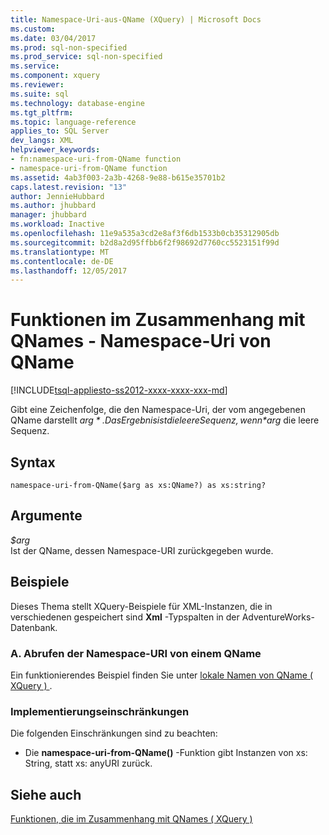 ```yaml
---
title: Namespace-Uri-aus-QName (XQuery) | Microsoft Docs
ms.custom: 
ms.date: 03/04/2017
ms.prod: sql-non-specified
ms.prod_service: sql-non-specified
ms.service: 
ms.component: xquery
ms.reviewer: 
ms.suite: sql
ms.technology: database-engine
ms.tgt_pltfrm: 
ms.topic: language-reference
applies_to: SQL Server
dev_langs: XML
helpviewer_keywords:
- fn:namespace-uri-from-QName function
- namespace-uri-from-QName function
ms.assetid: 4ab3f003-2a3b-4268-9e88-b615e35701b2
caps.latest.revision: "13"
author: JennieHubbard
ms.author: jhubbard
manager: jhubbard
ms.workload: Inactive
ms.openlocfilehash: 11e9a535a3cd2e8af3f6db1533b0cb35312905db
ms.sourcegitcommit: b2d8a2d95ffbb6f2f98692d7760cc5523151f99d
ms.translationtype: MT
ms.contentlocale: de-DE
ms.lasthandoff: 12/05/2017
---
```

# <a name="functions-related-to-qnames---namespace-uri-from-qname"></a>Funktionen im Zusammenhang mit QNames - Namespace-Uri von QName
[!INCLUDE[tsql-appliesto-ss2012-xxxx-xxxx-xxx-md](../includes/tsql-appliesto-ss2012-xxxx-xxxx-xxx-md.md)]

  Gibt eine Zeichenfolge, die den Namespace-Uri, der vom angegebenen QName darstellt *$arg*. Das Ergebnis ist die leere Sequenz, wenn *$arg* die leere Sequenz.  
  
## <a name="syntax"></a>Syntax  
  
```  
namespace-uri-from-QName($arg as xs:QName?) as xs:string?  
```  
  
## <a name="arguments"></a>Argumente  
 *$arg*  
 Ist der QName, dessen Namespace-URI zurückgegeben wurde.  
  
## <a name="examples"></a>Beispiele  
 Dieses Thema stellt XQuery-Beispiele für XML-Instanzen, die in verschiedenen gespeichert sind **Xml** -Typspalten in der AdventureWorks-Datenbank.  
  
### <a name="a-retrieve-the-namespace-uri-from-a-qname"></a>A. Abrufen der Namespace-URI von einem QName  
 Ein funktionierendes Beispiel finden Sie unter [lokale Namen von QName &#40; XQuery &#41; ](../xquery/functions-related-to-qnames-local-name-from-qname.md).  
  
### <a name="implementation-limitations"></a>Implementierungseinschränkungen  
 Die folgenden Einschränkungen sind zu beachten:  
  
-   Die **namespace-uri-from-QName()** -Funktion gibt Instanzen von xs: String, statt xs: anyURI zurück.  
  
## <a name="see-also"></a>Siehe auch  
 [Funktionen, die im Zusammenhang mit QNames &#40; XQuery &#41;](http://msdn.microsoft.com/library/7e07eb26-f551-4b63-ab77-861684faff71)  
  
  
